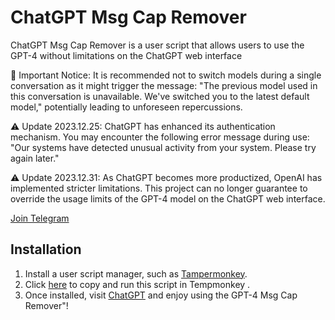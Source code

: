 # ChatGPT Msg Cap Remover

ChatGPT Msg Cap Remover is a user script that allows users to use the GPT-4 without limitations on the ChatGPT web interface

🔴 Important Notice: It is recommended not to switch models during a single conversation as it might trigger the message: "The previous model used in this conversation is unavailable. We've switched you to the latest default model," potentially leading to unforeseen repercussions.

⚠️ Update 2023.12.25: ChatGPT has enhanced its authentication mechanism. You may encounter the following error message during use: "Our systems have detected unusual activity from your system. Please try again later."

⚠️ Update 2023.12.31: As ChatGPT becomes more productized, OpenAI has implemented stricter limitations. This project can no longer guarantee to override the usage limits of the GPT-4 model on the ChatGPT web interface. 

[Join Telegram](https://t.me/abhibots)

## Installation

1. Install a user script manager, such as [Tampermonkey](https://www.tampermonkey.net/).
2. Click [here](https://raw.githubusercontent.com/AbhiWisdom/ChatGpt-4-msg-cap-bypasser/main/uncap.js) to copy and run this script in Tempmonkey .
3. Once installed, visit [ChatGPT](https://chat.openai.com/) and enjoy using the GPT-4 Msg Cap Remover"!
